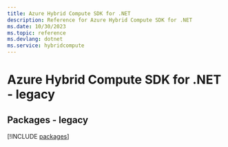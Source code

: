 ```yaml
---
title: Azure Hybrid Compute SDK for .NET
description: Reference for Azure Hybrid Compute SDK for .NET
ms.date: 10/30/2023
ms.topic: reference
ms.devlang: dotnet
ms.service: hybridcompute
---
```

# Azure Hybrid Compute SDK for .NET - legacy
## Packages - legacy
[!INCLUDE [packages](hybrid-compute-index.md)]